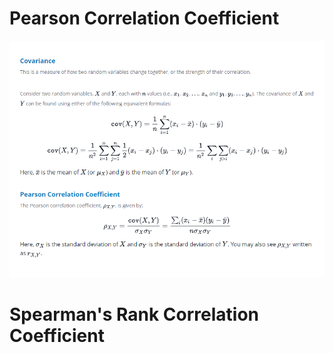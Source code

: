 
# Pearson Correlation Coefficient

![](https://github.com/VishwasDevnani/10Days-OF-Stats/blob/main/Day07/Images/Pearson.png)

# Spearman's Rank Correlation Coefficient
